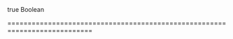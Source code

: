 <!--**
/*-------------------------------------------
    Auto-generated file. Do not modify.
-------------------------------------------

**-->
<!--merge--><!--/merge-->
<!--default-->true<!--/default-->
<!--type-->Boolean<!--/type-->
===========================================================================
